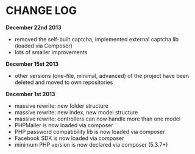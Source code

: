 # CHANGE LOG

**December 22nd 2013**

* removed the self-built captcha, implemented external captcha lib (loaded via Composer)
* lots of smaller improvements

**December 15st 2013**

* other versions (one-file, minimal, advanced) of the project have been deleted and moved to own repositories

**December 1st 2013**

* massive rewrite: new folder structure
* massive rewrite: new index, new model structure
* massive rewrite: controllers can now handle more than one model
* PHPMailer is now loaded via composer
* PHP password compatibility lib is now loaded via composer
* Facebook SDK is now loaded via composer
* minimum PHP version is now declared via composer (5.3.7+)
